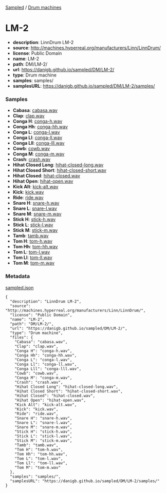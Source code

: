 [Sampled](https://danigb.github.io/sampled)
/
[Drum machines](https://danigb.github.io/sampled/DM)

# LM-2

- __description__: LinnDrum LM-2
- __source__: http://machines.hyperreal.org/manufacturers/Linn/LinnDrum/
- __license__: Public Domain
- __name__: LM-2
- __path__: DM/LM-2/
- __url__: https://danigb.github.io/sampled/DM/LM-2/
- __type__: Drum machine
- __samples__: samples/
- __samplesURL__: https://danigb.github.io/sampled/DM/LM-2/samples/

### Samples

- __Cabasa__: [cabasa.wav](https://danigb.github.io/sampled/DM/LM-2/samples/cabasa.wav)
- __Clap__: [clap.wav](https://danigb.github.io/sampled/DM/LM-2/samples/clap.wav)
- __Conga H__: [conga-h.wav](https://danigb.github.io/sampled/DM/LM-2/samples/conga-h.wav)
- __Conga Hh__: [conga-hh.wav](https://danigb.github.io/sampled/DM/LM-2/samples/conga-hh.wav)
- __Conga L__: [conga-l.wav](https://danigb.github.io/sampled/DM/LM-2/samples/conga-l.wav)
- __Conga Ll__: [conga-ll.wav](https://danigb.github.io/sampled/DM/LM-2/samples/conga-ll.wav)
- __Conga Lll__: [conga-lll.wav](https://danigb.github.io/sampled/DM/LM-2/samples/conga-lll.wav)
- __Cowb__: [cowb.wav](https://danigb.github.io/sampled/DM/LM-2/samples/cowb.wav)
- __Conga M__: [conga-m.wav](https://danigb.github.io/sampled/DM/LM-2/samples/conga-m.wav)
- __Crash__: [crash.wav](https://danigb.github.io/sampled/DM/LM-2/samples/crash.wav)
- __Hihat Closed Long__: [hihat-closed-long.wav](https://danigb.github.io/sampled/DM/LM-2/samples/hihat-closed-long.wav)
- __Hihat Closed Short__: [hihat-closed-short.wav](https://danigb.github.io/sampled/DM/LM-2/samples/hihat-closed-short.wav)
- __Hihat Closed__: [hihat-closed.wav](https://danigb.github.io/sampled/DM/LM-2/samples/hihat-closed.wav)
- __Hihat Open__: [hihat-open.wav](https://danigb.github.io/sampled/DM/LM-2/samples/hihat-open.wav)
- __Kick Alt__: [kick-alt.wav](https://danigb.github.io/sampled/DM/LM-2/samples/kick-alt.wav)
- __Kick__: [kick.wav](https://danigb.github.io/sampled/DM/LM-2/samples/kick.wav)
- __Ride__: [ride.wav](https://danigb.github.io/sampled/DM/LM-2/samples/ride.wav)
- __Snare H__: [snare-h.wav](https://danigb.github.io/sampled/DM/LM-2/samples/snare-h.wav)
- __Snare L__: [snare-l.wav](https://danigb.github.io/sampled/DM/LM-2/samples/snare-l.wav)
- __Snare M__: [snare-m.wav](https://danigb.github.io/sampled/DM/LM-2/samples/snare-m.wav)
- __Stick H__: [stick-h.wav](https://danigb.github.io/sampled/DM/LM-2/samples/stick-h.wav)
- __Stick L__: [stick-l.wav](https://danigb.github.io/sampled/DM/LM-2/samples/stick-l.wav)
- __Stick M__: [stick-m.wav](https://danigb.github.io/sampled/DM/LM-2/samples/stick-m.wav)
- __Tamb__: [tamb.wav](https://danigb.github.io/sampled/DM/LM-2/samples/tamb.wav)
- __Tom H__: [tom-h.wav](https://danigb.github.io/sampled/DM/LM-2/samples/tom-h.wav)
- __Tom Hh__: [tom-hh.wav](https://danigb.github.io/sampled/DM/LM-2/samples/tom-hh.wav)
- __Tom L__: [tom-l.wav](https://danigb.github.io/sampled/DM/LM-2/samples/tom-l.wav)
- __Tom Ll__: [tom-ll.wav](https://danigb.github.io/sampled/DM/LM-2/samples/tom-ll.wav)
- __Tom M__: [tom-m.wav](https://danigb.github.io/sampled/DM/LM-2/samples/tom-m.wav)





### Metadata

[sampled.json](https://danigb.github.io/sampled/DM/LM-2/sampled.json)

```
{
  "description": "LinnDrum LM-2",
  "source": "http://machines.hyperreal.org/manufacturers/Linn/LinnDrum/",
  "license": "Public Domain",
  "name": "LM-2",
  "path": "DM/LM-2/",
  "url": "https://danigb.github.io/sampled/DM/LM-2/",
  "type": "Drum machine",
  "files": {
    "Cabasa": "cabasa.wav",
    "Clap": "clap.wav",
    "Conga H": "conga-h.wav",
    "Conga Hh": "conga-hh.wav",
    "Conga L": "conga-l.wav",
    "Conga Ll": "conga-ll.wav",
    "Conga Lll": "conga-lll.wav",
    "Cowb": "cowb.wav",
    "Conga M": "conga-m.wav",
    "Crash": "crash.wav",
    "Hihat Closed Long": "hihat-closed-long.wav",
    "Hihat Closed Short": "hihat-closed-short.wav",
    "Hihat Closed": "hihat-closed.wav",
    "Hihat Open": "hihat-open.wav",
    "Kick Alt": "kick-alt.wav",
    "Kick": "kick.wav",
    "Ride": "ride.wav",
    "Snare H": "snare-h.wav",
    "Snare L": "snare-l.wav",
    "Snare M": "snare-m.wav",
    "Stick H": "stick-h.wav",
    "Stick L": "stick-l.wav",
    "Stick M": "stick-m.wav",
    "Tamb": "tamb.wav",
    "Tom H": "tom-h.wav",
    "Tom Hh": "tom-hh.wav",
    "Tom L": "tom-l.wav",
    "Tom Ll": "tom-ll.wav",
    "Tom M": "tom-m.wav"
  },
  "samples": "samples/",
  "samplesURL": "https://danigb.github.io/sampled/DM/LM-2/samples/"
}
```

